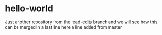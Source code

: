 hello-world
===========

Just another repository
from the read-edits branch and we will see how this can be merged in
a last line here
a line added from master

